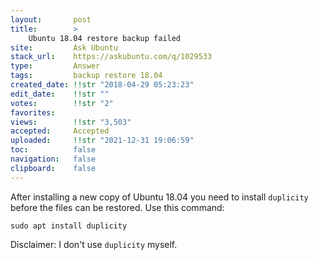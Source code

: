```yaml
---
layout:       post
title:        >
    Ubuntu 18.04 restore backup failed
site:         Ask Ubuntu
stack_url:    https://askubuntu.com/q/1029533
type:         Answer
tags:         backup restore 18.04
created_date: !!str "2018-04-29 05:23:23"
edit_date:    !!str ""
votes:        !!str "2"
favorites:    
views:        !!str "3,503"
accepted:     Accepted
uploaded:     !!str "2021-12-31 19:06:59"
toc:          false
navigation:   false
clipboard:    false
---
```


After installing a new copy of Ubuntu 18.04 you need to install `duplicity` before the files can be restored. Use this command:

``` 
sudo apt install duplicity

```

Disclaimer: I don't use `duplicity` myself.
